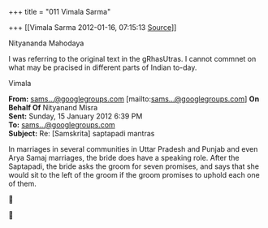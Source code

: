 +++
title = "011 Vimala Sarma"

+++
[[Vimala Sarma	2012-01-16, 07:15:13 [Source](https://groups.google.com/g/samskrita/c/8Hv-H-KScAo)]]



Nityananda Mahodaya

I was referring to the original text in the gRhasUtras. I cannot commnet on what may be pracised in different parts of Indian to-day.

Vimala



**From:** [sams...@googlegroups.com]() \[mailto:[sams...@googlegroups.com]()\] **On Behalf Of** Nityanand Misra  
**Sent:** Sunday, 15 January 2012 6:39 PM  
**To:** [sams...@googlegroups.com]()  
**Subject:** Re: \[Samskrita\] saptapadi mantras



In marriages in several communities in Uttar Pradesh and Punjab and even Arya Samaj marriages, the bride does have a speaking role. After the Saptapadi, the bride asks the groom for seven promises, and says that she would sit to the left of the groom if the groom promises to uphold each one of them.





